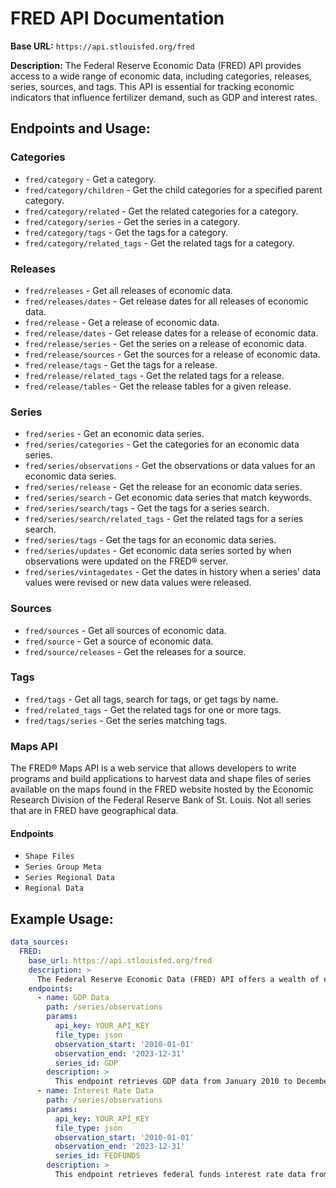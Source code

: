# FRED API Documentation

**Base URL:** `https://api.stlouisfed.org/fred`

**Description:** The Federal Reserve Economic Data (FRED) API provides access to a wide range of economic data, including categories, releases, series, sources, and tags. This API is essential for tracking economic indicators that influence fertilizer demand, such as GDP and interest rates.

## Endpoints and Usage:

### Categories
- `fred/category` - Get a category.
- `fred/category/children` - Get the child categories for a specified parent category.
- `fred/category/related` - Get the related categories for a category.
- `fred/category/series` - Get the series in a category.
- `fred/category/tags` - Get the tags for a category.
- `fred/category/related_tags` - Get the related tags for a category.

### Releases
- `fred/releases` - Get all releases of economic data.
- `fred/releases/dates` - Get release dates for all releases of economic data.
- `fred/release` - Get a release of economic data.
- `fred/release/dates` - Get release dates for a release of economic data.
- `fred/release/series` - Get the series on a release of economic data.
- `fred/release/sources` - Get the sources for a release of economic data.
- `fred/release/tags` - Get the tags for a release.
- `fred/release/related_tags` - Get the related tags for a release.
- `fred/release/tables` - Get the release tables for a given release.

### Series
- `fred/series` - Get an economic data series.
- `fred/series/categories` - Get the categories for an economic data series.
- `fred/series/observations` - Get the observations or data values for an economic data series.
- `fred/series/release` - Get the release for an economic data series.
- `fred/series/search` - Get economic data series that match keywords.
- `fred/series/search/tags` - Get the tags for a series search.
- `fred/series/search/related_tags` - Get the related tags for a series search.
- `fred/series/tags` - Get the tags for an economic data series.
- `fred/series/updates` - Get economic data series sorted by when observations were updated on the FRED® server.
- `fred/series/vintagedates` - Get the dates in history when a series' data values were revised or new data values were released.

### Sources
- `fred/sources` - Get all sources of economic data.
- `fred/source` - Get a source of economic data.
- `fred/source/releases` - Get the releases for a source.

### Tags
- `fred/tags` - Get all tags, search for tags, or get tags by name.
- `fred/related_tags` - Get the related tags for one or more tags.
- `fred/tags/series` - Get the series matching tags.

### Maps API
The FRED® Maps API is a web service that allows developers to write programs and build applications to harvest data and shape files of series available on the maps found in the FRED website hosted by the Economic Research Division of the Federal Reserve Bank of St. Louis. Not all series that are in FRED have geographical data.

#### Endpoints
- `Shape Files`
- `Series Group Meta`
- `Series Regional Data`
- `Regional Data`

## Example Usage:
```yaml
data_sources:
  FRED:
    base_url: https://api.stlouisfed.org/fred
    description: >
      The Federal Reserve Economic Data (FRED) API offers a wealth of economic data, including critical metrics like GDP and federal funds interest rates, which are essential for understanding broader economic trends that impact fertilizer demand.
    endpoints:
      - name: GDP Data
        path: /series/observations
        params:
          api_key: YOUR_API_KEY
          file_type: json
          observation_start: '2010-01-01'
          observation_end: '2023-12-31'
          series_id: GDP
        description: >
          This endpoint retrieves GDP data from January 2010 to December 2023, providing insights into economic growth trends.
      - name: Interest Rate Data
        path: /series/observations
        params:
          api_key: YOUR_API_KEY
          file_type: json
          observation_start: '2010-01-01'
          observation_end: '2023-12-31'
          series_id: FEDFUNDS
        description: >
          This endpoint retrieves federal funds interest rate data from January 2010 to December 2023, which is useful for analyzing monetary policy impacts.
